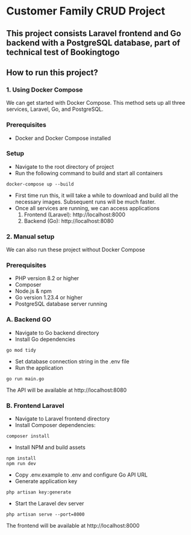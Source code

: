 # Customer Family CRUD Project

## This project consists Laravel frontend and Go backend with a PostgreSQL database, part of technical test of Bookingtogo

## How to run this project?

### 1. Using Docker Compose
We can get started with Docker Compose. This method sets up all three services, Laravel, Go, and PostgreSQL.

### Prerequisites
* Docker and Docker Compose installed

### Setup 
* Navigate to the root directory of project
* Run the following command to build and start all containers
```console
docker-compose up --build
```
* First time run this, it will take a while to download and build all the necessary images. Subsequent runs will be much faster.
* Once all services are running, we can access applications
    1. Frontend (Laravel): http://localhost:8000
    2. Backend (Go): http://localhost:8080

### 2. Manual setup
We can also run these project without Docker Compose

### Prerequisites
* PHP version 8.2 or higher
* Composer
* Node.js & npm
* Go version 1.23.4 or higher
* PostgreSQL database server running

### A. Backend GO
* Navigate to Go backend directory
* Install Go dependencies
```console
go mod tidy
```
* Set database connection string in the .env file
* Run the application
```console
go run main.go
```
The API will be available at http://localhost:8080

### B. Frontend Laravel
* Navigate to Laravel frontend directory
* Install Composer dependencies:
```console
composer install
```
* Install NPM and build assets
```console
npm install
npm run dev
```
* Copy .env.example to .env and configure Go API URL
* Generate application key
```console
php artisan key:generate
```
* Start the Laravel dev server
```console
php artisan serve --port=8000
```
The frontend will be available at http://localhost:8000
